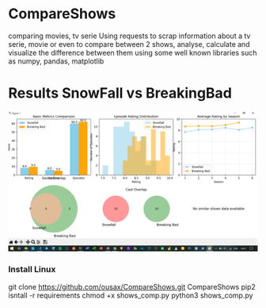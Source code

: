 # CompareShows
comparing movies, tv serie 
Using requests to scrap information about a tv serie, movie or even to compare between 2 shows, analyse, calculate and visualize the difference between them
using some well known libraries such as numpy, pandas, matplotlib

# Results SnowFall vs BreakingBad #
![image alt](https://github.com/ousax/CompareShows/blob/238474ff37e864db4cfa3128f12ed1729415ee62/f.png)

### Install Linux
git clone https://github.com/ousax/CompareShows.git
CompareShows
pip2 isntall -r requirements
chmod +x shows_comp.py
python3 shows_comp.py

